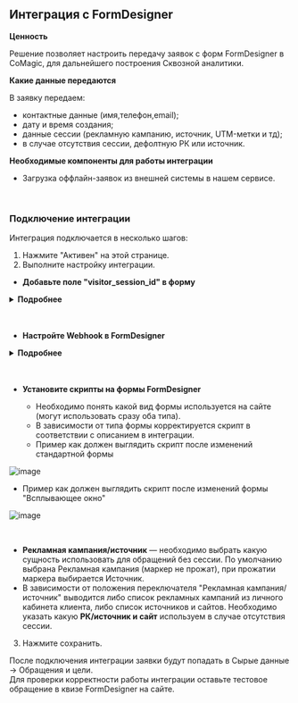 ## Интеграция с FormDesigner <br />

**Ценность**   <br />

Решение позволяет настроить передачу заявок с форм FormDesigner в CoMagic, для дальнейшего построения Сквозной аналитики. <br />

 **Какие данные передаются**  <br />   
  
В заявку передаем: <br />

- контактные данные (имя,телефон,email);
- дату и время создания;
- данные сессии (рекламную кампанию, источник, UTM-метки и тд);
- в случае отсутствия сессии, дефолтную РК или источник.  <br />


**Необходимые компоненты для работы интеграции**  <br />
- Загрузка оффлайн-заявок из внешней системы в нашем сервисе.
<br />


### Подключение интеграции <br />

Интеграция подключается в несколько шагов:<br />

1. Нажмите "Активен" на этой странице. <br />
2. Выполните настройку интеграции. <br />

- **Добавьте поле "visitor_session_id" в форму** <br />

<details>
  <summary style="font-weight:bold;"> Подробнее </summary> <br />
  
  - Зайдите в FormDesigner в настройки конкретной формы.
  - Перейдите в раздел "Элементы".
  - Добавьте скрытое поле.
  - В названии укажите **visitor_session_id**.
  - В "Расширенные параметры" в параметре "Название макроса" также укажите **visitor_session_id**.

    ![image](verbox_chat.gif)

</details> 
<br />
<br />
  
- **Настройте Webhook в FormDesigner** <br />

<details>
  <summary style="font-weight:bold;"> Подробнее </summary> <br />
  
  - Зайдите в FormDesigner в настройки конкретной формы.
  - Перейдите в раздел "Модули".
  - Найдите модуль Weebhooks  и добавьте его.
  - В поле "URL адрес" добавьте Webhook URL из настроек интеграции.
  - В поле "Метод передачи данных" выберете метод POST.
  - В "Параметры запроса из формы" необходимо указать следующие значения (во 2 столбце названия могут отличать, если вы их изменяли в форме): <br />
  
    - name / Ваше имя;
    - phone / Телефон;
    - email / E-mail;
    - ext_id / ID заявки;
    - date_time / Дата создания заявки;
    - form_name / Название формы;
    - visitor_session_id / visitor_session_id.
    
  - В "Дополнительные параметры" в поле "Content-Type" выберете application/json.
    
![image](verbox_chat.gif)

</details> 
<br />
<br />

- **Установите скрипты на формы FormDesigner**
  
  - Необходимо понять какой вид формы используется на сайте (могут использовать сразу оба типа).
  - В зависимости от типа формы корректируется скрипт в соответствии с описанием в интеграции.
  - Пример как должен выглядить скрипт после изменений стандартной формы
    
![image](verbox_chat.gif)

  - Пример как должен выглядить скрипт после изменений формы "Всплывающее окно"
    
![image](verbox_chat.gif)

<br />

- **Рекламная кампания/источник** — необходимо выбрать какую сущность использовать для обращений без сессии. По умолчанию выбрана Рекламная кампания (маркер не прожат), при прожатии маркера выбирается Источник. <br />
- В зависимости от положения переключателя "Рекламная кампания/источник" выводится либо список рекламных кампаний из личного кабинета клиента, либо список источников и сайтов. Необходимо указать какую **РК/источник и сайт** используем в случае отсутствия сессии. <br />

3. Нажмите сохранить. <br />

После подключения интеграции заявки будут попадать в  Сырые данные -> Обращения и цели.  <br />
Для проверки корректности работы интеграции оставьте тестовое обращение в квизе FormDesigner на сайте.
 

